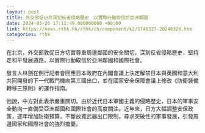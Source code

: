 ```yaml
---
layout: post
title: 外交部促日方深刻反省侵略歷史　以實際行動取信於亞洲鄰國
date: 2024-03-26 17:11:49.000000000 +08:00
link: https://news.rthk.hk/rthk/ch/component/k2/1746327-20240326.htm
categories: rthk
---
```


在北京，外交部敦促日方切實尊重周邊鄰國的安全關切，深刻反省侵略歷史，堅持走和平發展道路，以實際行動取信於亞洲鄰國和國際社會。

發言人林劍在例行記者會回應日本政府在內閣會議上決定解禁日本與英國和意大利共同開發的下一代戰鬥機向第三國出口，並在國家安全保障會議上修改《防衛裝備轉移三原則》的運作指南。

他說，中方對此表示嚴重關切。由於近代日本軍國主義的侵略歷史，日本的軍事安全動向一直備受亞洲鄰國和國際社會的高度關注。近年來，日方大幅調整安保政策，逐年增加防衛預算，不斷放寬武器出口限制，尋求突破性的軍事發展，引發周邊國家和國際社會的強烈擔憂。
